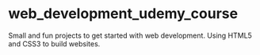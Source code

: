 # web_development_udemy_course
Small and fun projects to get started with web development.
Using HTML5 and CSS3 to build websites.
